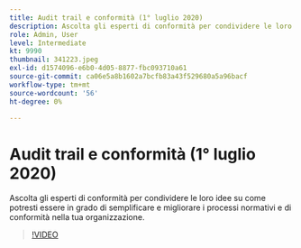 ```yaml
---
title: Audit trail e conformità (1° luglio 2020)
description: Ascolta gli esperti di conformità per condividere le loro idee su come potresti essere in grado di semplificare e migliorare i processi normativi e di conformità nella tua organizzazione.
role: Admin, User
level: Intermediate
kt: 9990
thumbnail: 341223.jpeg
exl-id: d1574096-e6b0-4d05-8877-fbc093710a61
source-git-commit: ca06e5a8b1602a7bcfb83a43f529680a5a96bacf
workflow-type: tm+mt
source-wordcount: '56'
ht-degree: 0%

---
```


# Audit trail e conformità (1° luglio 2020)

Ascolta gli esperti di conformità per condividere le loro idee su come potresti essere in grado di semplificare e migliorare i processi normativi e di conformità nella tua organizzazione.

>[!VIDEO](https://video.tv.adobe.com/v/341223/?quality=12&learn=on)
